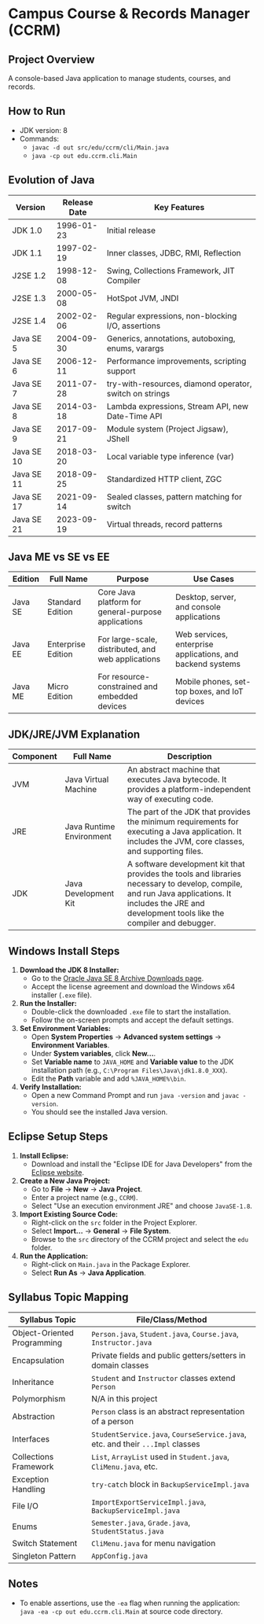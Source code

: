 # Campus Course & Records Manager (CCRM)

## Project Overview

A console-based Java application to manage students, courses, and records.

## How to Run

- JDK version: 8
- Commands:
  - `javac -d out src/edu/ccrm/cli/Main.java`
  - `java -cp out edu.ccrm.cli.Main`

## Evolution of Java

| Version | Release Date | Key Features |
|---|---|---|
| JDK 1.0 | 1996-01-23 | Initial release |
| JDK 1.1 | 1997-02-19 | Inner classes, JDBC, RMI, Reflection |
| J2SE 1.2 | 1998-12-08 | Swing, Collections Framework, JIT Compiler |
| J2SE 1.3 | 2000-05-08 | HotSpot JVM, JNDI |
| J2SE 1.4 | 2002-02-06 | Regular expressions, non-blocking I/O, assertions |
| Java SE 5 | 2004-09-30 | Generics, annotations, autoboxing, enums, varargs |
| Java SE 6 | 2006-12-11 | Performance improvements, scripting support |
| Java SE 7 | 2011-07-28 | try-with-resources, diamond operator, switch on strings |
| Java SE 8 | 2014-03-18 | Lambda expressions, Stream API, new Date-Time API |
| Java SE 9 | 2017-09-21 | Module system (Project Jigsaw), JShell |
| Java SE 10 | 2018-03-20 | Local variable type inference (var) |
| Java SE 11 | 2018-09-25 | Standardized HTTP client, ZGC |
| Java SE 17 | 2021-09-14 | Sealed classes, pattern matching for switch |
| Java SE 21 | 2023-09-19 | Virtual threads, record patterns |

## Java ME vs SE vs EE

| Edition | Full Name | Purpose | Use Cases |
|---|---|---|---|
| Java SE | Standard Edition | Core Java platform for general-purpose applications | Desktop, server, and console applications |
| Java EE | Enterprise Edition | For large-scale, distributed, and web applications | Web services, enterprise applications, and backend systems |
| Java ME | Micro Edition | For resource-constrained and embedded devices | Mobile phones, set-top boxes, and IoT devices |

## JDK/JRE/JVM Explanation

| Component | Full Name | Description |
|---|---|---|
| JVM | Java Virtual Machine | An abstract machine that executes Java bytecode. It provides a platform-independent way of executing code. |
| JRE | Java Runtime Environment | The part of the JDK that provides the minimum requirements for executing a Java application. It includes the JVM, core classes, and supporting files. |
| JDK | Java Development Kit | A software development kit that provides the tools and libraries necessary to develop, compile, and run Java applications. It includes the JRE and development tools like the compiler and debugger. |

## Windows Install Steps

1.  **Download the JDK 8 Installer:**
    *   Go to the [Oracle Java SE 8 Archive Downloads page](https://www.oracle.com/java/technologies/javase/javase-jdk8-downloads.html).
    *   Accept the license agreement and download the Windows x64 installer (`.exe` file).
2.  **Run the Installer:**
    *   Double-click the downloaded `.exe` file to start the installation.
    *   Follow the on-screen prompts and accept the default settings.
3.  **Set Environment Variables:**
    *   Open **System Properties** -> **Advanced system settings** -> **Environment Variables**.
    *   Under **System variables**, click **New...**.
    *   Set **Variable name** to `JAVA_HOME` and **Variable value** to the JDK installation path (e.g., `C:\Program Files\Java\jdk1.8.0_XXX`).
    *   Edit the **Path** variable and add `%JAVA_HOME%\bin`.
4.  **Verify Installation:**
    *   Open a new Command Prompt and run `java -version` and `javac -version`.
    *   You should see the installed Java version.

## Eclipse Setup Steps

1.  **Install Eclipse:**
    *   Download and install the "Eclipse IDE for Java Developers" from the [Eclipse website](https://www.eclipse.org/downloads/).
2.  **Create a New Java Project:**
    *   Go to **File** -> **New** -> **Java Project**.
    *   Enter a project name (e.g., `CCRM`).
    *   Select "Use an execution environment JRE" and choose `JavaSE-1.8`.
3.  **Import Existing Source Code:**
    *   Right-click on the `src` folder in the Project Explorer.
    *   Select **Import...** -> **General** -> **File System**.
    *   Browse to the `src` directory of the CCRM project and select the `edu` folder.
4.  **Run the Application:**
    *   Right-click on `Main.java` in the Package Explorer.
    *   Select **Run As** -> **Java Application**.

## Syllabus Topic Mapping

| Syllabus Topic | File/Class/Method |
|---|---|
| Object-Oriented Programming | `Person.java`, `Student.java`, `Course.java`, `Instructor.java` |
| Encapsulation | Private fields and public getters/setters in domain classes |
| Inheritance | `Student` and `Instructor` classes extend `Person` |
| Polymorphism | N/A in this project |
| Abstraction | `Person` class is an abstract representation of a person |
| Interfaces | `StudentService.java`, `CourseService.java`, etc. and their `...Impl` classes |
| Collections Framework | `List`, `ArrayList` used in `Student.java`, `CliMenu.java`, etc. |
| Exception Handling | `try-catch` block in `BackupServiceImpl.java` |
| File I/O | `ImportExportServiceImpl.java`, `BackupServiceImpl.java` |
| Enums | `Semester.java`, `Grade.java`, `StudentStatus.java` |
| Switch Statement | `CliMenu.java` for menu navigation |
| Singleton Pattern | `AppConfig.java` |

## Notes

- To enable assertions, use the `-ea` flag when running the application: `java -ea -cp out edu.ccrm.cli.Main` at source code directory.